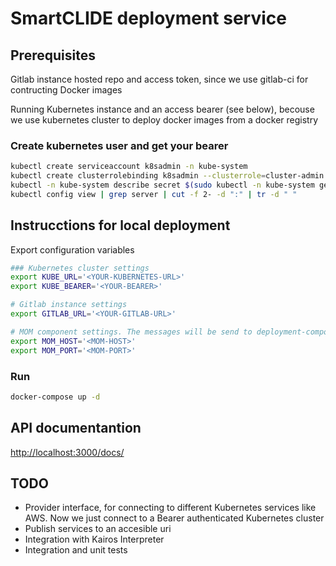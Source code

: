 # SmartCLIDE deployment service
## Prerequisites
Gitlab instance hosted repo and access token, since we use gitlab-ci for contructing Docker images

Running Kubernetes instance and an access bearer (see below), becouse we use kubernetes cluster to deploy docker images from a docker registry

### Create kubernetes user and get your bearer
``` bash
kubectl create serviceaccount k8sadmin -n kube-system
kubectl create clusterrolebinding k8sadmin --clusterrole=cluster-admin --serviceaccount=kube-system:k8sadmin
kubectl -n kube-system describe secret $(sudo kubectl -n kube-system get secret | (grep k8sadmin || echo "$_") | awk '{print $1}') | grep token: | awk '{print $2}'
kubectl config view | grep server | cut -f 2- -d ":" | tr -d " "
```


## Instrucctions for local deployment
Export configuration variables

```bash 
### Kubernetes cluster settings
export KUBE_URL='<YOUR-KUBERNETES-URL>'
export KUBE_BEARER='<YOUR-BEARER>'

# Gitlab instance settings
export GITLAB_URL='<YOUR-GITLAB-URL>'

# MOM component settings. The messages will be send to deployment-component topic of a MQTT broker
export MOM_HOST='<MOM-HOST>'
export MOM_PORT='<MOM-PORT>'
```

### Run 
``` bash 
docker-compose up -d 
```
## API documentantion 
[http://localhost:3000/docs/](http://localhost:3000/docs/)

## TODO
- Provider interface, for connecting to different Kubernetes services like AWS. Now we just connect to a Bearer authenticated Kubernetes cluster
- Publish services to an accesible uri
- Integration with Kairos Interpreter
- Integration and unit tests


